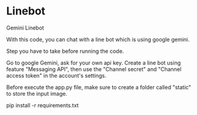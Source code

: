 # Linebot
Gemini Linebot

With this code, you can chat with a line bot which is using google gemini. 

Step you have to take before running the code.

Go to google Gemini, ask for your own api key.
Create a line bot using feature "Messaging API", then use the "Channel secret" and "Channel access token" in the account's settings.

Before execute the app.py file, make sure to create a folder called "static" to store the input image.

pip install -r requirements.txt
